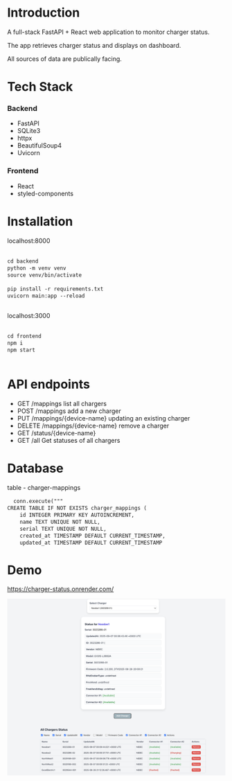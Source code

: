 # Introduction 

A full-stack FastAPI + React web application to monitor charger status.

The app retrieves charger status and displays on dashboard.

All sources of data are publically facing.


# Tech Stack

### Backend
- FastAPI
- SQLite3
- httpx
- BeautifulSoup4
- Uvicorn

### Frontend
- React
- styled-components


# Installation 

localhost:8000

```

cd backend
python -m venv venv
source venv/bin/activate

pip install -r requirements.txt
uvicorn main:app --reload


```

localhost:3000
```

cd frontend 
npm i
npm start


```

# API endpoints

- GET /mappings list all chargers
- POST /mappings  add a new charger
- PUT /mappings/{device-name} updating an existing charger
- DELETE /mappings/{device-name} remove a charger
- GET /status/{device-name}
- GET /all Get statuses of all chargers


# Database

table - charger-mappings

```
  conn.execute("""
CREATE TABLE IF NOT EXISTS charger_mappings (
    id INTEGER PRIMARY KEY AUTOINCREMENT,
    name TEXT UNIQUE NOT NULL,
    serial TEXT UNIQUE NOT NULL,
    created_at TIMESTAMP DEFAULT CURRENT_TIMESTAMP,
    updated_at TIMESTAMP DEFAULT CURRENT_TIMESTAMP
```

# Demo
https://charger-status.onrender.com/


![Charger](frontend/src/assets/dashboard.png)